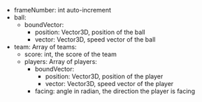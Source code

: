 

* frameNumber: int auto-increment
* ball:
	* boundVector:
		* position: Vector3D, position of the ball
		* vector: Vector3D, speed vector of the ball
* team: Array of teams:
	* score: int, the score of the team
	* players: Array of players:
		* boundVector:
			* position: Vector3D, position of the player
			* vector: Vector3D, speed vector of the player
		* facing: angle in radian, the direction the player is facing



		